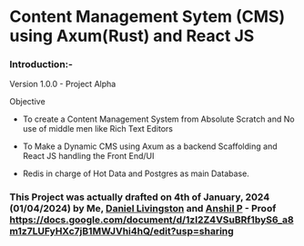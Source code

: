 # Content Management Sytem (CMS) using Axum(Rust) and React JS

### Introduction:-&#x20;

Version 1.0.0 - Project Alpha

Objective 

- To create a Content Management System from Absolute Scratch and No use of middle men like Rich Text Editors 

- To Make a Dynamic CMS using Axum as a backend Scaffolding and React JS handling the Front End/UI

- Redis in charge of Hot Data and Postgres as main Database.

### This Project was actually drafted on 4th of January, 2024 (01/04/2024) by Me, [Daniel Livingston](https://github.com/DanielLivingston32) and [Anshil P](https://github.com/0VERRIDER) - Proof https://docs.google.com/document/d/1zl2Z4VSuBRf1byS6_a8m1z7LUFyHXc7jB1MWJVhi4hQ/edit?usp=sharing